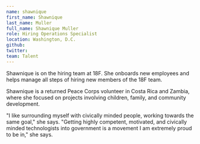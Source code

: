 ```yaml
---
name: shawnique
first_name: Shawnique
last_name: Muller
full_name: Shawnique Muller
role: Hiring Operations Specialist
location: Washington, D.C.
github:
twitter:
team: Talent
---
```


Shawnique is on the hiring team at 18F. She onboards new employees and helps manage all steps of hiring new members of the 18F team.

Shawnique is a returned Peace Corps volunteer in Costa Rica and Zambia, where she focused on projects involving children, family, and community development.

"I like surrounding myself with civically minded people, working towards the same goal," she says. "Getting highly competent, motivated, and civically minded technologists into government is a movement I am extremely proud to be in," she says.
